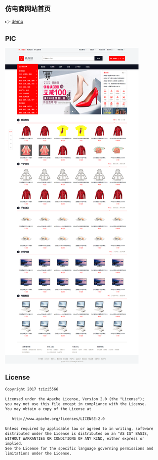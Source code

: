 ## 仿电商网站首页 ##
:point_right: [demo](https://tzizi5566.github.io/EC_WEB/)

## PIC ##
![pic](./img/index.png)

## License ##
``````
Copyright 2017 tzizi5566

Licensed under the Apache License, Version 2.0 (the "License");
you may not use this file except in compliance with the License.
You may obtain a copy of the License at

   http://www.apache.org/licenses/LICENSE-2.0

Unless required by applicable law or agreed to in writing, software
distributed under the License is distributed on an "AS IS" BASIS,
WITHOUT WARRANTIES OR CONDITIONS OF ANY KIND, either express or implied.
See the License for the specific language governing permissions and
limitations under the License.
``````
